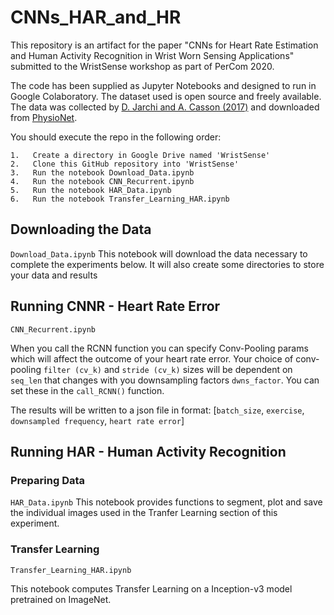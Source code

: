 # CNNs_HAR_and_HR
This repository is an artifact for the paper "CNNs for Heart Rate Estimation and Human Activity Recognition in Wrist Worn Sensing Applications" submitted to the WristSense workshop as part of PerCom 2020.

The code has been supplied as Jupyter Notebooks and designed to run in Google Colaboratory. The dataset used is open source and freely available. The data was collected by [D. Jarchi and A. Casson (2017)](https://www.mdpi.com/2306-5729/2/1/1) and downloaded from [PhysioNet](https://physionet.org/content/wrist/1.0.0/).

You should execute the repo in the following order:

```
1.   Create a directory in Google Drive named 'WristSense'
2.   Clone this GitHub repository into 'WristSense'
3.   Run the notebook Download_Data.ipynb
4.   Run the notebook CNN_Recurrent.ipynb
5.   Run the notebook HAR_Data.ipynb
6.   Run the notebook Transfer_Learning_HAR.ipynb

```

## Downloading the Data
```Download_Data.ipynb```
This notebook will download the data necessary to complete the experiments below. It will also create some directories to store your data and results


## Running CNNR - Heart Rate Error
```CNN_Recurrent.ipynb```

When you call the RCNN function you can specify Conv-Pooling params which will affect the outcome of your heart rate error.
Your choice of conv-pooling ```filter (cv_k)``` and ```stride (cv_k)``` sizes will be dependent on  ```seq_len``` that changes with you downsampling factors ```dwns_factor```.  You can set these in the ```call_RCNN()``` function.

The results will be written to a json file in format:
[```batch_size```, ```exercise```, ```downsampled frequency```, ```heart rate error```]

## Running HAR - Human Activity Recognition

### Preparing Data
```HAR_Data.ipynb```
This notebook provides functions to segment, plot and save the individual images used in the Tranfer Learning section of this experiment. 

### Transfer Learning
```Transfer_Learning_HAR.ipynb```

This notebook computes Transfer Learning on a Inception-v3 model pretrained on ImageNet.


